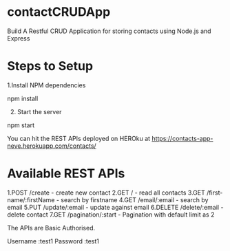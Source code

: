 # contactCRUDApp
Build A Restful CRUD Application for storing contacts using Node.js and Express

Steps to Setup
==============
1.Install NPM dependencies

npm install

2. Start the server

npm start


You can hit the REST APIs deployed on HEROku at https://contacts-app-neve.herokuapp.com/contacts/

Available REST APIs
===================

1.POST /create - create new contact
2.GET / - read all contacts
3.GET /first-name/:firstName - search by firstname
4.GET /email/:email - search by email
5.PUT /update/:email - update against email
6.DELETE /delete/:email - delete contact
7.GET /pagination/:start - Pagination with default limit as 2

The APIs are Basic Authorised.

Username :test1
Password :test1

